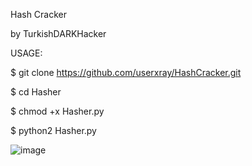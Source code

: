 Hash Cracker

by TurkishDARKHacker

USAGE:


$ git clone https://github.com/userxray/HashCracker.git


$ cd Hasher


$ chmod +x Hasher.py


$ python2 Hasher.py

![image](https://user-images.githubusercontent.com/91960201/160287997-513f30a0-ae5c-4c03-be52-5c1345a6746a.png)
